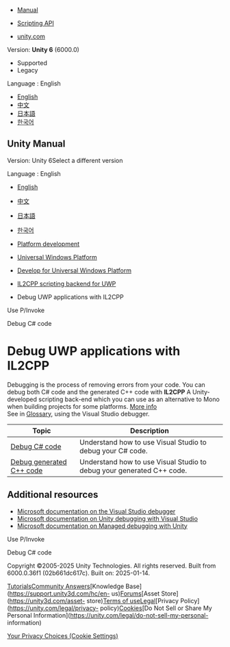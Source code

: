 [](https://docs.unity3d.com)

  * [Manual](../Manual/index.html)
  * [Scripting API](../ScriptReference/index.html)

  * [unity.com](https://unity.com/)

Version: **Unity 6** (6000.0)

  * Supported
  * Legacy

Language : English

  * [English](/Manual/uwp-il2cpp-debugging.html)
  * [中文](/cn/current/Manual/uwp-il2cpp-debugging.html)
  * [日本語](/ja/current/Manual/uwp-il2cpp-debugging.html)
  * [한국어](/kr/current/Manual/uwp-il2cpp-debugging.html)

[](https://docs.unity3d.com)

## Unity Manual

Version: Unity 6Select a different version

Language : English

  * [English](/Manual/uwp-il2cpp-debugging.html)
  * [中文](/cn/current/Manual/uwp-il2cpp-debugging.html)
  * [日本語](/ja/current/Manual/uwp-il2cpp-debugging.html)
  * [한국어](/kr/current/Manual/uwp-il2cpp-debugging.html)

  * [Platform development ](PlatformSpecific.html)
  * [Universal Windows Platform](WindowsStore.html)
  * [Develop for Universal Windows Platform](uwp-developing.html)
  * [IL2CPP scripting backend for UWP](uwp-il2cpp-scripting.html)
  * Debug UWP applications with IL2CPP

[](uwp-pinvoke.html)

Use P/Invoke

[](uwp-debug-c-sharp.html)

Debug C# code

# Debug UWP applications with IL2CPP

Debugging is the process of removing errors from your code. You can debug both
C# code and the generated C++ code with **IL2CPP** A Unity-developed scripting
back-end which you can use as an alternative to Mono when building projects
for some platforms. [More info](./scripting-backends-il2cpp.html)  
See in [Glossary](Glossary.html#IL2CPP), using the Visual Studio debugger.

**Topic** | **Description**  
---|---  
[Debug C# code](uwp-debug-c-sharp.html) | Understand how to use Visual Studio to debug your C# code.  
[Debug generated C++ code](uwp-debug-generated-cpp.html) | Understand how to use Visual Studio to debug your generated C++ code.  
  
## Additional resources

  * [Microsoft documentation on the Visual Studio debugger](https://learn.microsoft.com/en-us/visualstudio/debugger/)
  * [Microsoft documentation on Unity debugging with Visual Studio](https://learn.microsoft.com/en-us/visualstudio/gamedev/unity/get-started/using-visual-studio-tools-for-unity?pivots=windows#unity-debugging)
  * [Microsoft documentation on Managed debugging with Unity](https://learn.microsoft.com/en-us/windows/mixed-reality/develop/unity/managed-debugging-with-unity-il2cpp)

[](uwp-pinvoke.html)

Use P/Invoke

[](uwp-debug-c-sharp.html)

Debug C# code

Copyright ©2005-2025 Unity Technologies. All rights reserved. Built from
6000.0.36f1 (02b661dc617c). Built on: 2025-01-14.

[Tutorials](https://learn.unity.com/)[Community
Answers](https://answers.unity3d.com)[Knowledge
Base](https://support.unity3d.com/hc/en-
us)[Forums](https://forum.unity3d.com)[Asset Store](https://unity3d.com/asset-
store)[Terms of
use](https://docs.unity3d.com/Manual/TermsOfUse.html)[Legal](https://unity.com/legal)[Privacy
Policy](https://unity.com/legal/privacy-
policy)[Cookies](https://unity.com/legal/cookie-policy)[Do Not Sell or Share
My Personal Information](https://unity.com/legal/do-not-sell-my-personal-
information)

[Your Privacy Choices (Cookie Settings)](javascript:void\(0\);)

